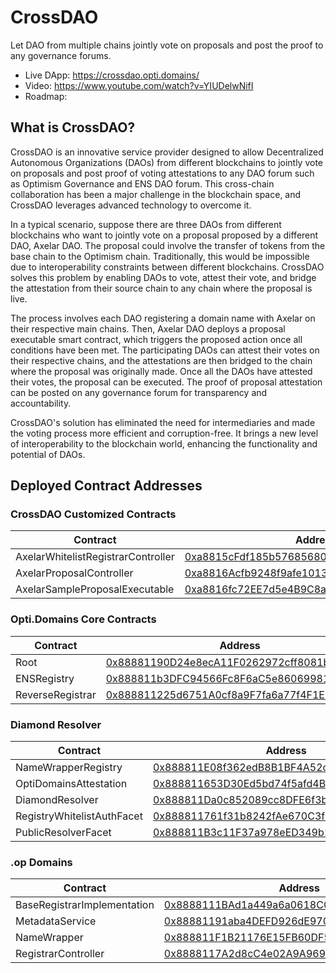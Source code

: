 # CrossDAO

Let DAO from multiple chains jointly vote on proposals and post the proof to any governance forums.

* Live DApp: https://crossdao.opti.domains/
* Video: https://www.youtube.com/watch?v=YIUDelwNifI
* Roadmap: 

## What is CrossDAO?

CrossDAO is an innovative service provider designed to allow Decentralized Autonomous Organizations (DAOs) from different blockchains to jointly vote on proposals and post proof of voting attestations to any DAO forum such as Optimism Governance and ENS DAO forum. This cross-chain collaboration has been a major challenge in the blockchain space, and CrossDAO leverages advanced technology to overcome it.

In a typical scenario, suppose there are three DAOs from different blockchains who want to jointly vote on a proposal proposed by a different DAO, Axelar DAO. The proposal could involve the transfer of tokens from the base chain to the Optimism chain. Traditionally, this would be impossible due to interoperability constraints between different blockchains. CrossDAO solves this problem by enabling DAOs to vote, attest their vote, and bridge the attestation from their source chain to any chain where the proposal is live.

The process involves each DAO registering a domain name with Axelar on their respective main chains. Then, Axelar DAO deploys a proposal executable smart contract, which triggers the proposed action once all conditions have been met. The participating DAOs can attest their votes on their respective chains, and the attestations are then bridged to the chain where the proposal was originally made. Once all the DAOs have attested their votes, the proposal can be executed. The proof of proposal attestation can be posted on any governance forum for transparency and accountability.

CrossDAO's solution has eliminated the need for intermediaries and made the voting process more efficient and corruption-free. It brings a new level of interoperability to the blockchain world, enhancing the functionality and potential of DAOs.

## Deployed Contract Addresses

### CrossDAO Customized Contracts

| Contract                           | Address                                    |
|------------------------------------|--------------------------------------------|
| AxelarWhitelistRegistrarController | [0xa8815cFdf185b57685680a87BF84005C95ea8b5b](https://goerli-optimism.etherscan.io/address/0xa8815cFdf185b57685680a87BF84005C95ea8b5b) |
| AxelarProposalController           | [0xa8816Acfb9248f9afe10132bf89F63504e0a77F9](https://goerli-optimism.etherscan.io/address/0xa8816Acfb9248f9afe10132bf89F63504e0a77F9) |
| AxelarSampleProposalExecutable     | [0xa8816fc72EE7d5e4B9C8ab77860a5071c934940b](https://goerli.basescan.org/address/0xa8816fc72EE7d5e4B9C8ab77860a5071c934940b) |

### Opti.Domains Core Contracts

| Contract         | Address                                    |
|------------------|--------------------------------------------|
| Root             | [0x88881190D24e8ecA11F0262972cff8081b2AFc45](https://goerli-optimism.etherscan.io/address/0x88881190D24e8ecA11F0262972cff8081b2AFc45) |
| ENSRegistry      | [0x888811b3DFC94566Fc8F6aC5e86069981a50B490](https://goerli-optimism.etherscan.io/address/0x888811b3DFC94566Fc8F6aC5e86069981a50B490) |
| ReverseRegistrar | [0x888811225d6751A0cf8a9F7fa6a77f4F1EF69DC9](https://goerli-optimism.etherscan.io/address/0x888811225d6751A0cf8a9F7fa6a77f4F1EF69DC9) |

### Diamond Resolver

| Contract                   | Address                                                                                                                          |
|----------------------------|----------------------------------------------------------------------------------------------------------------------------------|
| NameWrapperRegistry        | [0x888811E08f362edB8B1BF4A52c08fED2A58a427E](https://goerli-optimism.etherscan.io/address/0x888811E08f362edB8B1BF4A52c08fED2A58a427E) |
| OptiDomainsAttestation     | [0x888811653D30Ed5bd74f5afd4B2bffe2dE3192B3](https://goerli-optimism.etherscan.io/address/0x888811653D30Ed5bd74f5afd4B2bffe2dE3192B3) |
| DiamondResolver            | [0x888811Da0c852089cc8DFE6f3bAd190a46acaAE6](https://goerli-optimism.etherscan.io/address/0x888811Da0c852089cc8DFE6f3bAd190a46acaAE6) |
| RegistryWhitelistAuthFacet | [0x888811761f31b8242fAe670C3f0a054e226D10e8](https://goerli-optimism.etherscan.io/address/0x888811761f31b8242fAe670C3f0a054e226D10e8) |
| PublicResolverFacet        | [0x888811B3c11F37a978eED349b174F7e9cCec14D7](https://goerli-optimism.etherscan.io/address/0x888811B3c11F37a978eED349b174F7e9cCec14D7) |

### .op Domains

| Contract                    | Address                                                                                                                          |
|-----------------------------|----------------------------------------------------------------------------------------------------------------------------------|
| BaseRegistrarImplementation | [0x8888111BAd1a449a6a0618C0fE7DC1727e3aaf99](https://goerli-optimism.etherscan.io/address/0x8888111BAd1a449a6a0618C0fE7DC1727e3aaf99) |
| MetadataService             | [0x88881191aba4DEFD926dE9708C457d092120beaa](https://goerli-optimism.etherscan.io/address/0x88881191aba4DEFD926dE9708C457d092120beaa) |
| NameWrapper                 | [0x888811F1B21176E15FB60DF500eA85B490Dd2836](https://goerli-optimism.etherscan.io/address/0x888811F1B21176E15FB60DF500eA85B490Dd2836) |
| RegistrarController         | [0x8888117A2d8cC4e02A9A9691Ba0e166b2842360D](https://goerli-optimism.etherscan.io/address/0x8888117A2d8cC4e02A9A9691Ba0e166b2842360D) |
